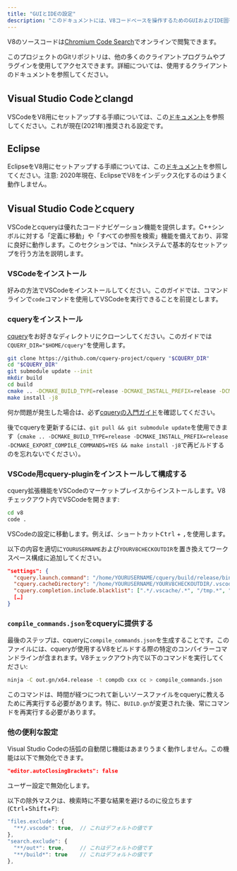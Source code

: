 ```yaml
---
title: "GUIとIDEの設定"
description: "このドキュメントには、V8コードベースを操作するためのGUIおよびIDE固有のヒントが含まれています。"
---
```

V8のソースコードは[Chromium Code Search](https://cs.chromium.org/chromium/src/v8/)でオンラインで閲覧できます。

このプロジェクトのGitリポジトリは、他の多くのクライアントプログラムやプラグインを使用してアクセスできます。詳細については、使用するクライアントのドキュメントを参照してください。

## Visual Studio Codeとclangd

VSCodeをV8用にセットアップする手順については、この[ドキュメント](https://docs.google.com/document/d/1BpdCFecUGuJU5wN6xFkHQJEykyVSlGN8B9o3Kz2Oes8/)を参照してください。これが現在(2021年)推奨される設定です。

## Eclipse

EclipseをV8用にセットアップする手順については、この[ドキュメント](https://docs.google.com/document/d/1q3JkYNJhib3ni9QvNKIY_uarVxeVDiDi6teE5MbVIGQ/)を参照してください。注意: 2020年現在、EclipseでV8をインデックス化するのはうまく動作しません。

## Visual Studio Codeとcquery

VSCodeとcqueryは優れたコードナビゲーション機能を提供します。C++シンボルに対する「定義に移動」や「すべての参照を検索」機能を備えており、非常に良好に動作します。このセクションでは、*nixシステムで基本的なセットアップを行う方法を説明します。

### VSCodeをインストール

好みの方法でVSCodeをインストールしてください。このガイドでは、コマンドラインで`code`コマンドを使用してVSCodeを実行できることを前提とします。

### cqueryをインストール

[cquery](https://github.com/cquery-project/cquery)をお好きなディレクトリにクローンしてください。このガイドでは`CQUERY_DIR="$HOME/cquery"`を使用します。

```bash
git clone https://github.com/cquery-project/cquery "$CQUERY_DIR"
cd "$CQUERY_DIR"
git submodule update --init
mkdir build
cd build
cmake .. -DCMAKE_BUILD_TYPE=release -DCMAKE_INSTALL_PREFIX=release -DCMAKE_EXPORT_COMPILE_COMMANDS=YES
make install -j8
```

何か問題が発生した場合は、必ず[cqueryの入門ガイド](https://github.com/cquery-project/cquery/wiki)を確認してください。

後でcqueryを更新するには、`git pull && git submodule update`を使用できます（`cmake .. -DCMAKE_BUILD_TYPE=release -DCMAKE_INSTALL_PREFIX=release -DCMAKE_EXPORT_COMPILE_COMMANDS=YES && make install -j8`で再ビルドするのを忘れないでください）。

### VSCode用cquery-pluginをインストールして構成する

cquery拡張機能をVSCodeのマーケットプレイスからインストールします。V8チェックアウト内でVSCodeを開きます:

```bash
cd v8
code .
```

VSCodeの設定に移動します。例えば、ショートカット<kbd>Ctrl</kbd> + <kbd>,</kbd>を使用します。

以下の内容を適切に`YOURUSERNAME`および`YOURV8CHECKOUTDIR`を置き換えてワークスペース構成に追加してください。

```json
"settings": {
  "cquery.launch.command": "/home/YOURUSERNAME/cquery/build/release/bin/cquery",
  "cquery.cacheDirectory": "/home/YOURUSERNAME/YOURV8CHECKOUTDIR/.vscode/cquery_cached_index/",
  "cquery.completion.include.blacklist": [".*/.vscache/.*", "/tmp.*", "build/.*"],
  […]
}
```

### `compile_commands.json`をcqueryに提供する

最後のステップは、cqueryに`compile_commands.json`を生成することです。このファイルには、cqueryが使用するV8をビルドする際の特定のコンパイラーコマンドラインが含まれます。V8チェックアウト内で以下のコマンドを実行してください:

```bash
ninja -C out.gn/x64.release -t compdb cxx cc > compile_commands.json
```

このコマンドは、時間が経つにつれて新しいソースファイルをcqueryに教えるために再実行する必要があります。特に、`BUILD.gn`が変更された後、常にコマンドを再実行する必要があります。

### 他の便利な設定

Visual Studio Codeの括弧の自動閉じ機能はあまりうまく動作しません。この機能は以下で無効化できます。

```json
"editor.autoClosingBrackets": false
```

ユーザー設定で無効化します。

以下の除外マスクは、検索時に不要な結果を避けるのに役立ちます (<kbd>Ctrl</kbd>+<kbd>Shift</kbd>+<kbd>F</kbd>):

```js
"files.exclude": {
  "**/.vscode": true,  // これはデフォルトの値です
},
"search.exclude": {
  "**/out*": true,     // これはデフォルトの値です
  "**/build*": true    // これはデフォルトの値です
},
```
